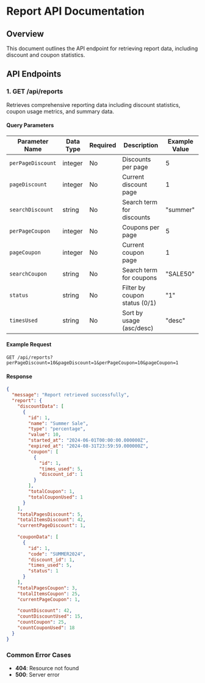 # Report API Documentation

## Overview

This document outlines the API endpoint for retrieving report data, including discount and coupon statistics.

## API Endpoints

### 1. GET /api/reports

Retrieves comprehensive reporting data including discount statistics, coupon usage metrics, and summary data.

#### Query Parameters

| Parameter Name     | Data Type | Required | Description                      | Example Value |
|-------------------|-----------|----------|----------------------------------|---------------|
| `perPageDiscount` | integer   | No       | Discounts per page               | 5             |
| `pageDiscount`    | integer   | No       | Current discount page            | 1             |
| `searchDiscount`  | string    | No       | Search term for discounts        | "summer"      |
| `perPageCoupon`   | integer   | No       | Coupons per page                 | 5             |
| `pageCoupon`      | integer   | No       | Current coupon page              | 1             |
| `searchCoupon`    | string    | No       | Search term for coupons          | "SALE50"      |
| `status`          | string    | No       | Filter by coupon status (0/1)    | "1"           |
| `timesUsed`       | string    | No       | Sort by usage (asc/desc)         | "desc"        |

#### Example Request
```
GET /api/reports?perPageDiscount=10&pageDiscount=1&perPageCoupon=10&pageCoupon=1
```

#### Response
```json
{
  "message": "Report retrieved successfully",
  "report": {
    "discountData": [
      {
        "id": 1,
        "name": "Summer Sale",
        "type": "percentage",
        "value": 10,
        "started_at": "2024-06-01T00:00:00.000000Z",
        "expired_at": "2024-08-31T23:59:59.000000Z",
        "coupon": [
          {
            "id": 1,
            "times_used": 5,
            "discount_id": 1
          }
        ],
        "totalCoupon": 1,
        "totalCouponUsed": 1
      }
    ],
    "totalPagesDiscount": 5,
    "totalItemsDiscount": 42,
    "currentPageDiscount": 1,
    
    "couponData": [
      {
        "id": 1,
        "code": "SUMMER2024",
        "discount_id": 1,
        "times_used": 5,
        "status": 1
      }
    ],
    "totalPagesCoupon": 3,
    "totalItemsCoupon": 25,
    "currentPageCoupon": 1,
    
    "countDiscount": 42,
    "countDiscountUsed": 15,
    "countCoupon": 25,
    "countCouponUsed": 18
  }
}
```

### Common Error Cases

- **404**: Resource not found
- **500**: Server error


